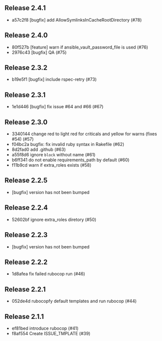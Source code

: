 ## Release 2.4.1

* a57c2f8 [bugfix] add AllowSymlinksInCacheRootDirectory (#78)

## Release 2.4.0

* 80f527b [feature] warn if ansible_vault_password_file is used (#76)
* 2976c43 [bugfix] QA (#75)

## Release 2.3.2

* b19e5f1 [bugfix] include rspec-retry (#73)

## Release 2.3.1

* 1e1d446 [bugfix] fix issue #64 and #66 (#67)

## Release 2.3.0

* 3340144 change red to light red for criticals and yellow for warns (fixes #54) (#57)
* f04bc2a bugfix: fix invalid ruby syntax in Rakefile (#62)
* 8d2fad0 add .github (#63)
* a55f8d6 ignore `block` without name (#61)
* b6ff341 do not enable requirements_path by default (#60)
* f11b9cd warn if extra_roles exists (#58)

## Release 2.2.5

* [bugfix] version has not been bumped

## Release 2.2.4

* 52602bf ignore extra_roles diretory (#50)

## Release 2.2.3

* [bugfix] version has not been bumped

## Release 2.2.2

* 1d8afea fix failed rubocop run (#46)

## Release 2.2.1

* 052de4d rubocopfy default templates and run rubocop (#44)

## Release 2.1.1

* ef81bed introduce rubocop (#41)
* f8af554 Create ISSUE_TMPLATE (#39)
